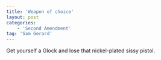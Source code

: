 ```yaml
---
title: 'Weapon of choice'
layout: post
categories:
    - 'Second Amendment'
tag: 'Sam Gerard'
---
```


Get yourself a Glock and lose that nickel-plated sissy pistol.
